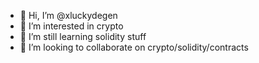 - 👋 Hi, I’m @xluckydegen
- 👀 I’m interested in crypto
- 🌱 I’m still learning solidity stuff
- 💞️ I’m looking to collaborate on crypto/solidity/contracts


<!---
xluckydegen/xluckydegen is a ✨ special ✨ repository because its `README.md` (this file) appears on your GitHub profile.
You can click the Preview link to take a look at your changes.
--->

